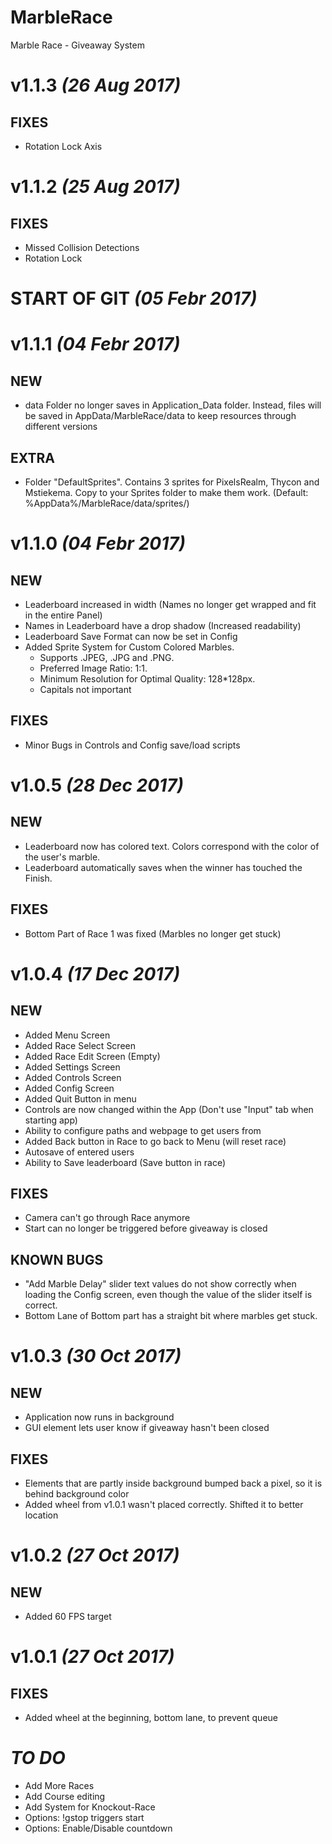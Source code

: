 # MarbleRace
Marble Race - Giveaway System

# v1.1.3 _(26 Aug 2017)_
## FIXES
- Rotation Lock Axis

# v1.1.2 _(25 Aug 2017)_
## FIXES
- Missed Collision Detections
- Rotation Lock

# START OF GIT _(05 Febr 2017)_

# v1.1.1 _(04 Febr 2017)_
## NEW
- data Folder no longer saves in Application_Data folder. Instead, files will be saved in AppData/MarbleRace/data to keep resources through different versions

## EXTRA
- Folder "DefaultSprites". Contains 3 sprites for PixelsRealm, Thycon and Mstiekema. Copy to your Sprites folder to make them work. (Default: %AppData%/MarbleRace/data/sprites/)

# v1.1.0 _(04 Febr 2017)_
## NEW
- Leaderboard increased in width (Names no longer get wrapped and fit in the entire Panel)
- Names in Leaderboard have a drop shadow (Increased readability)
- Leaderboard Save Format can now be set in Config
- Added Sprite System for Custom Colored Marbles. 
    * Supports .JPEG, .JPG and .PNG. 
    * Preferred Image Ratio: 1:1. 
    * Minimum Resolution for Optimal Quality: 128*128px. 
    * Capitals not important

## FIXES
- Minor Bugs in Controls and Config save/load scripts

# v1.0.5 _(28 Dec 2017)_
## NEW
- Leaderboard now has colored text. Colors correspond with the color of the user's marble.
- Leaderboard automatically saves when the winner has touched the Finish.

## FIXES
- Bottom Part of Race 1 was fixed (Marbles no longer get stuck)

# v1.0.4 _(17 Dec 2017)_
## NEW
- Added Menu Screen
- Added Race Select Screen
- Added Race Edit Screen (Empty)
- Added Settings Screen
- Added Controls Screen
- Added Config Screen
- Added Quit Button in menu
- Controls are now changed within the App (Don't use "Input" tab when starting app)
- Ability to configure paths and webpage to get users from
- Added Back button in Race to go back to Menu (will reset race)
- Autosave of entered users
- Ability to Save leaderboard (Save button in race)

## FIXES
- Camera can't go through Race anymore
- Start can no longer be triggered before giveaway is closed

## KNOWN BUGS
- "Add Marble Delay" slider text values do not show correctly when loading the Config screen, 
    even though the value of the slider itself is correct.
- Bottom Lane of Bottom part has a straight bit where marbles get stuck.

# v1.0.3 _(30 Oct 2017)_
## NEW
- Application now runs in background
- GUI element lets user know if giveaway hasn't been closed

## FIXES
- Elements that are partly inside background bumped back a pixel, so it is behind background color
- Added wheel from v1.0.1 wasn't placed correctly. Shifted it to better location

# v1.0.2 _(27 Oct 2017)_
## NEW
- Added 60 FPS target

# v1.0.1 _(27 Oct 2017)_
## FIXES
- Added wheel at the beginning, bottom lane, to prevent queue

# _TO DO_
- Add More Races
- Add Course editing
- Add System for Knockout-Race
- Options: !gstop triggers start
- Options: Enable/Disable countdown
